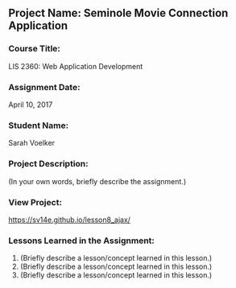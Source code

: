 ## Project Name:  Seminole Movie Connection Application

### Course Title:
LIS 2360:  Web Application Development

### Assignment Date:  
April 10, 2017

### Student Name:  
Sarah Voelker

### Project Description:
(In your own words, briefly describe the assignment.)

### View Project:
https://sv14e.github.io/lesson8_ajax/

### Lessons Learned in the Assignment:
1. (Briefly describe a lesson/concept learned in this lesson.)
2. (Briefly describe a lesson/concept learned in this lesson.)
3. (Briefly describe a lesson/concept learned in this lesson.)
